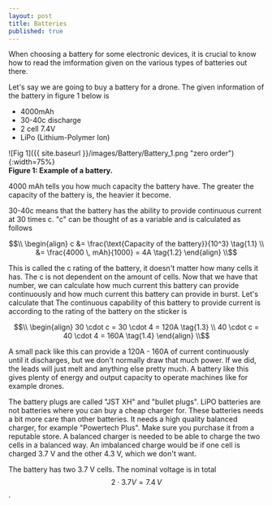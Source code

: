 ```yaml
---
layout: post
title: Batteries
published: true
---
```


When choosing a battery for some electronic devices, it is crucial to know how to read the imformation given on the various types of batteries out there.

Let's say we are going to buy a battery for a drone. The given information of the battery in figure 1 below is
* 4000mAh
* 30-40c discharge
* 2 cell 7.4V
* LiPo (Lithium-Polymer Ion)

![Fig 1]({{ site.baseurl }}/images/Battery/Battery_1.png "zero order"){:width=75%}  
**Figure 1: Example of a battery.**

4000 mAh tells you how much capacity the battery have. The greater the capacity of the battery is, the heavier it become. 

30-40c means that the battery has the ability to provide continuous current at 30 times c. "c" can be thought of as a variable and is calculated as follows

$$\\
\begin{align}
c &= \frac{\text{Capacity of the battery}}{10^3}   \tag{1.1} \\
&= \frac{4000 \, mAh}{1000} = 4A \tag{1.2}
\end{align}
\\$$

This is called the c rating of the battery, it doesn't matter how many cells it has. The c is not dependent on the amount of cells.
Now that we have that number, we can calculate how much current this battery can provide continuously and how much current this battery can provide in burst. Let's calculate that
The continuous capability of this battery to provide current is according to the rating of the battery on the sticker is

$$\\
\begin{align}
30 \cdot c = 30 \cdot 4 = 120A   \tag{1.3} \\
40 \cdot c = 40 \cdot 4 = 160A   \tag{1.4}
\end{align}
\\$$

A small pack like this can provide a 120A - 160A of current continuously until it discharges, but we don't normally draw that much power. If we did, the leads will just melt and anything else pretty much. A battery like this gives plenty of energy and output capacity to operate machines like for example drones. 

The battery plugs are called "JST XH" and "bullet plugs".
LiPO batteries are not batteries where you can buy a cheap charger for. These batteries needs a bit more care than other batteries.
It needs a high quality balanced charger, for example "Powertech Plus". Make sure you purchase it from a reputable store. 
A balanced charger is needed to be able to charge the two cells in a balanced way. An imbalanced charge would be if one cell is charged 3.7 V and the other 4.3 V, which we don't want.

The battery has two 3.7 V cells. The nominal voltage is in total $$2\cdot 3.7V = 7.4 \, V$$.  

